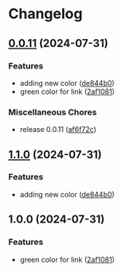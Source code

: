 # Changelog

## [0.0.11](https://github.com/ksanchezq17/release-please-test/compare/my-app-v1.1.0...my-app@v0.0.11) (2024-07-31)


### Features

* adding new color ([de844b0](https://github.com/ksanchezq17/release-please-test/commit/de844b05b8eeac8b93def4f2db86c34f803bf91f))
* green color for  link ([2af1081](https://github.com/ksanchezq17/release-please-test/commit/2af10815304b6a619ed87ace98a5d6d7e26ccf78))


### Miscellaneous Chores

* release 0.0.11 ([af6f72c](https://github.com/ksanchezq17/release-please-test/commit/af6f72c6c35de525acdafb1b0a8143a57479b3df))

## [1.1.0](https://github.com/ksanchezq17/release-please-test/compare/my-app@v1.0.0...my-app@v1.1.0) (2024-07-31)


### Features

* adding new color ([de844b0](https://github.com/ksanchezq17/release-please-test/commit/de844b05b8eeac8b93def4f2db86c34f803bf91f))

## 1.0.0 (2024-07-31)


### Features

* green color for  link ([2af1081](https://github.com/ksanchezq17/release-please-test/commit/2af10815304b6a619ed87ace98a5d6d7e26ccf78))
